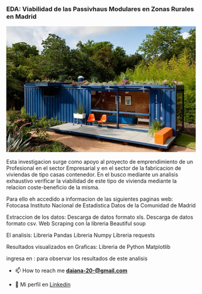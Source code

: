 ### EDA: Viabilidad de las Passivhaus Modulares en Zonas Rurales en Madrid
![](imagenes/Contenedor-exterior.jpg)

Esta investigacion surge como apoyo al proyecto de emprendimiento de un Profesional en el sector Empresarial y en el sector de la fabricacion de viviendas de tipo casas contenedor. En el busco mediante un analisis exhaustivo verificar la viabilidad de este tipo de vivienda mediante la relacion coste-beneficio de la misma.

Para ello eh accedido a informacion de las siguientes paginas web:
Fotocasa
Instituto Nacional de Estadistica
Datos de la Comunidad de Madrid


Extraccion de los datos: 
Descarga de datos formato xls.
Descarga de datos formato csv.
Web Scraping con la libreria Beautiful soup

El analisis:
Libreria Pandas
Libreria Numpy
Libreria requests

Resultados visualizados en Graficas:
Libreria de Python Matplotlib

ingresa en : para observar los resultados de este analisis

- 📫 How to reach me **daiana-20-@gmail.com**

- :gem: Mi perfil en [Linkedin](https://www.linkedin.com/in/daiana-noelia-saenz)